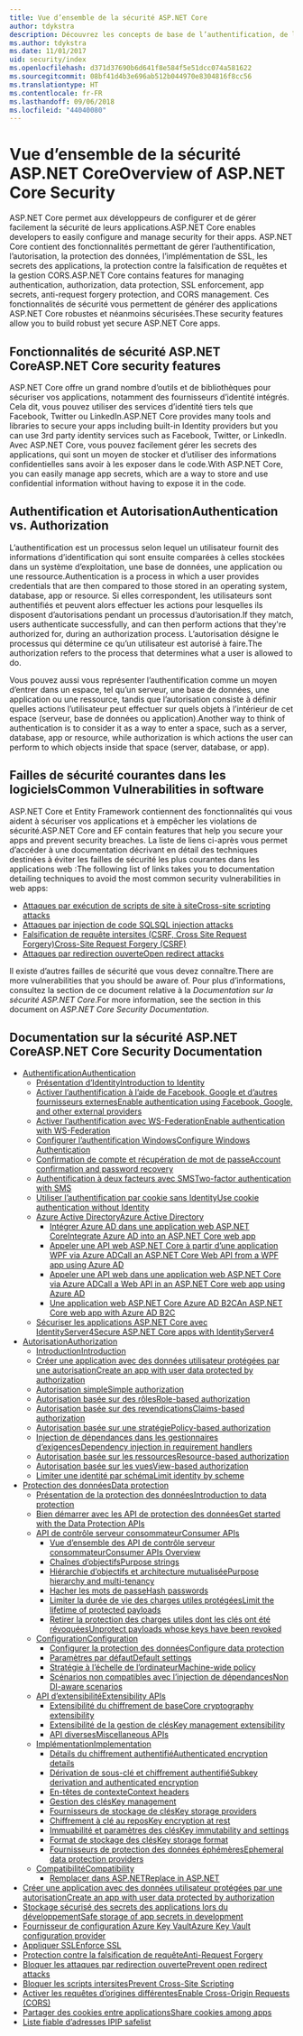 ```yaml
---
title: Vue d’ensemble de la sécurité ASP.NET Core
author: tdykstra
description: Découvrez les concepts de base de l’authentification, de l’autorisation et de la sécurité dans ASP.NET Core.
ms.author: tdykstra
ms.date: 11/01/2017
uid: security/index
ms.openlocfilehash: d371d37690b6d641f8e584f5e51dcc074a581622
ms.sourcegitcommit: 08bf41d4b3e696ab512b044970e8304816f8cc56
ms.translationtype: HT
ms.contentlocale: fr-FR
ms.lasthandoff: 09/06/2018
ms.locfileid: "44040080"
---
```

# <a name="overview-of-aspnet-core-security"></a><span data-ttu-id="32cf2-103">Vue d’ensemble de la sécurité ASP.NET Core</span><span class="sxs-lookup"><span data-stu-id="32cf2-103">Overview of ASP.NET Core Security</span></span>

<span data-ttu-id="32cf2-104">ASP.NET Core permet aux développeurs de configurer et de gérer facilement la sécurité de leurs applications.</span><span class="sxs-lookup"><span data-stu-id="32cf2-104">ASP.NET Core enables developers to easily configure and manage security for their apps.</span></span> <span data-ttu-id="32cf2-105">ASP.NET Core contient des fonctionnalités permettant de gérer l’authentification, l’autorisation, la protection des données, l’implémentation de SSL, les secrets des applications, la protection contre la falsification de requêtes et la gestion CORS.</span><span class="sxs-lookup"><span data-stu-id="32cf2-105">ASP.NET Core contains features for managing authentication, authorization, data protection, SSL enforcement, app secrets, anti-request forgery protection, and CORS management.</span></span> <span data-ttu-id="32cf2-106">Ces fonctionnalités de sécurité vous permettent de générer des applications ASP.NET Core robustes et néanmoins sécurisées.</span><span class="sxs-lookup"><span data-stu-id="32cf2-106">These security features allow you to build robust yet secure ASP.NET Core apps.</span></span>

## <a name="aspnet-core-security-features"></a><span data-ttu-id="32cf2-107">Fonctionnalités de sécurité ASP.NET Core</span><span class="sxs-lookup"><span data-stu-id="32cf2-107">ASP.NET Core security features</span></span>

<span data-ttu-id="32cf2-108">ASP.NET Core offre un grand nombre d’outils et de bibliothèques pour sécuriser vos applications, notamment des fournisseurs d’identité intégrés. Cela dit, vous pouvez utiliser des services d’identité tiers tels que Facebook, Twitter ou LinkedIn.</span><span class="sxs-lookup"><span data-stu-id="32cf2-108">ASP.NET Core provides many tools and libraries to secure your apps including built-in Identity providers but you can use 3rd party identity services such as Facebook, Twitter, or LinkedIn.</span></span> <span data-ttu-id="32cf2-109">Avec ASP.NET Core, vous pouvez facilement gérer les secrets des applications, qui sont un moyen de stocker et d’utiliser des informations confidentielles sans avoir à les exposer dans le code.</span><span class="sxs-lookup"><span data-stu-id="32cf2-109">With ASP.NET Core, you can easily manage app secrets, which are a way to store and use confidential information without having to expose it in the code.</span></span>

## <a name="authentication-vs-authorization"></a><span data-ttu-id="32cf2-110">Authentification et Autorisation</span><span class="sxs-lookup"><span data-stu-id="32cf2-110">Authentication vs. Authorization</span></span>

<span data-ttu-id="32cf2-111">L’authentification est un processus selon lequel un utilisateur fournit des informations d’identification qui sont ensuite comparées à celles stockées dans un système d’exploitation, une base de données, une application ou une ressource.</span><span class="sxs-lookup"><span data-stu-id="32cf2-111">Authentication is a process in which a user provides credentials that are then compared to those stored in an operating system, database, app or resource.</span></span> <span data-ttu-id="32cf2-112">Si elles correspondent, les utilisateurs sont authentifiés et peuvent alors effectuer les actions pour lesquelles ils disposent d’autorisations pendant un processus d’autorisation.</span><span class="sxs-lookup"><span data-stu-id="32cf2-112">If they match, users authenticate successfully, and can then perform actions that they're authorized for, during an authorization process.</span></span> <span data-ttu-id="32cf2-113">L’autorisation désigne le processus qui détermine ce qu’un utilisateur est autorisé à faire.</span><span class="sxs-lookup"><span data-stu-id="32cf2-113">The authorization refers to the process that determines what a user is allowed to do.</span></span>

<span data-ttu-id="32cf2-114">Vous pouvez aussi vous représenter l’authentification comme un moyen d’entrer dans un espace, tel qu’un serveur, une base de données, une application ou une ressource, tandis que l’autorisation consiste à définir quelles actions l’utilisateur peut effectuer sur quels objets à l’intérieur de cet espace (serveur, base de données ou application).</span><span class="sxs-lookup"><span data-stu-id="32cf2-114">Another way to think of authentication is to consider it as a way to enter a space, such as a server, database, app or resource, while authorization is which actions the user can perform to which objects inside that space (server, database, or app).</span></span>

## <a name="common-vulnerabilities-in-software"></a><span data-ttu-id="32cf2-115">Failles de sécurité courantes dans les logiciels</span><span class="sxs-lookup"><span data-stu-id="32cf2-115">Common Vulnerabilities in software</span></span>

<span data-ttu-id="32cf2-116">ASP.NET Core et Entity Framework contiennent des fonctionnalités qui vous aident à sécuriser vos applications et à empêcher les violations de sécurité.</span><span class="sxs-lookup"><span data-stu-id="32cf2-116">ASP.NET Core and EF contain features that help you secure your apps and prevent security breaches.</span></span> <span data-ttu-id="32cf2-117">La liste de liens ci-après vous permet d’accéder à une documentation décrivant en détail des techniques destinées à éviter les failles de sécurité les plus courantes dans les applications web :</span><span class="sxs-lookup"><span data-stu-id="32cf2-117">The following list of links takes you to documentation detailing techniques to avoid the most common security vulnerabilities in web apps:</span></span>

* [<span data-ttu-id="32cf2-118">Attaques par exécution de scripts de site à site</span><span class="sxs-lookup"><span data-stu-id="32cf2-118">Cross-site scripting attacks</span></span>](xref:security/cross-site-scripting)
* [<span data-ttu-id="32cf2-119">Attaques par injection de code SQL</span><span class="sxs-lookup"><span data-stu-id="32cf2-119">SQL injection attacks</span></span>](https://docs.microsoft.com/ef/core/querying/raw-sql)
* [<span data-ttu-id="32cf2-120">Falsification de requête intersites (CSRF, Cross Site Request Forgery)</span><span class="sxs-lookup"><span data-stu-id="32cf2-120">Cross-Site Request Forgery (CSRF)</span></span>](xref:security/anti-request-forgery)
* [<span data-ttu-id="32cf2-121">Attaques par redirection ouverte</span><span class="sxs-lookup"><span data-stu-id="32cf2-121">Open redirect attacks</span></span>](xref:security/preventing-open-redirects)

<span data-ttu-id="32cf2-122">Il existe d’autres failles de sécurité que vous devez connaître.</span><span class="sxs-lookup"><span data-stu-id="32cf2-122">There are more vulnerabilities that you should be aware of.</span></span> <span data-ttu-id="32cf2-123">Pour plus d’informations, consultez la section de ce document relative à la *Documentation sur la sécurité ASP.NET Core*.</span><span class="sxs-lookup"><span data-stu-id="32cf2-123">For more information, see the section in this document on *ASP.NET Core Security Documentation*.</span></span>

## <a name="aspnet-core-security-documentation"></a><span data-ttu-id="32cf2-124">Documentation sur la sécurité ASP.NET Core</span><span class="sxs-lookup"><span data-stu-id="32cf2-124">ASP.NET Core Security Documentation</span></span>

*   [<span data-ttu-id="32cf2-125">Authentification</span><span class="sxs-lookup"><span data-stu-id="32cf2-125">Authentication</span></span>](xref:security/authentication/index)
    *   [<span data-ttu-id="32cf2-126">Présentation d’Identity</span><span class="sxs-lookup"><span data-stu-id="32cf2-126">Introduction to Identity</span></span>](xref:security/authentication/identity)
    *   [<span data-ttu-id="32cf2-127">Activer l’authentification à l’aide de Facebook, Google et d’autres fournisseurs externes</span><span class="sxs-lookup"><span data-stu-id="32cf2-127">Enable authentication using Facebook, Google, and other external providers</span></span>](xref:security/authentication/social/index)
    *   [<span data-ttu-id="32cf2-128">Activer l’authentification avec WS-Federation</span><span class="sxs-lookup"><span data-stu-id="32cf2-128">Enable authentication with WS-Federation</span></span>](xref:security/authentication/ws-federation)
    * [<span data-ttu-id="32cf2-129">Configurer l’authentification Windows</span><span class="sxs-lookup"><span data-stu-id="32cf2-129">Configure Windows Authentication</span></span>](xref:security/authentication/windowsauth)
    *   [<span data-ttu-id="32cf2-130">Confirmation de compte et récupération de mot de passe</span><span class="sxs-lookup"><span data-stu-id="32cf2-130">Account confirmation and password recovery</span></span>](xref:security/authentication/accconfirm)
    *   [<span data-ttu-id="32cf2-131">Authentification à deux facteurs avec SMS</span><span class="sxs-lookup"><span data-stu-id="32cf2-131">Two-factor authentication with SMS</span></span>](xref:security/authentication/2fa)
    *   [<span data-ttu-id="32cf2-132">Utiliser l’authentification par cookie sans Identity</span><span class="sxs-lookup"><span data-stu-id="32cf2-132">Use cookie authentication without Identity</span></span>](xref:security/authentication/cookie)
    *   [<span data-ttu-id="32cf2-133">Azure Active Directory</span><span class="sxs-lookup"><span data-stu-id="32cf2-133">Azure Active Directory</span></span>](xref:security/authentication/azure-active-directory/index)
        *   [<span data-ttu-id="32cf2-134">Intégrer Azure AD dans une application web ASP.NET Core</span><span class="sxs-lookup"><span data-stu-id="32cf2-134">Integrate Azure AD into an ASP.NET Core web app</span></span>](https://azure.microsoft.com/documentation/samples/active-directory-dotnet-webapp-openidconnect-aspnetcore/)
        *   [<span data-ttu-id="32cf2-135">Appeler une API web ASP.NET Core à partir d’une application WPF via Azure AD</span><span class="sxs-lookup"><span data-stu-id="32cf2-135">Call an ASP.NET Core Web API from a WPF app using Azure AD</span></span>](https://azure.microsoft.com/documentation/samples/active-directory-dotnet-native-aspnetcore/)
        *   [<span data-ttu-id="32cf2-136">Appeler une API web dans une application web ASP.NET Core via Azure AD</span><span class="sxs-lookup"><span data-stu-id="32cf2-136">Call a Web API in an ASP.NET Core web app using Azure AD</span></span>](https://azure.microsoft.com/documentation/samples/active-directory-dotnet-webapp-webapi-openidconnect-aspnetcore/)
        *   [<span data-ttu-id="32cf2-137">Une application web ASP.NET Core Azure AD B2C</span><span class="sxs-lookup"><span data-stu-id="32cf2-137">An ASP.NET Core web app with Azure AD B2C</span></span>](https://azure.microsoft.com/resources/samples/active-directory-b2c-dotnetcore-webapp/)
    *   [<span data-ttu-id="32cf2-138">Sécuriser les applications ASP.NET Core avec IdentityServer4</span><span class="sxs-lookup"><span data-stu-id="32cf2-138">Secure ASP.NET Core apps with IdentityServer4</span></span>](https://identityserver4.readthedocs.io)
*   [<span data-ttu-id="32cf2-139">Autorisation</span><span class="sxs-lookup"><span data-stu-id="32cf2-139">Authorization</span></span>](xref:security/authorization/index)
    *   [<span data-ttu-id="32cf2-140">Introduction</span><span class="sxs-lookup"><span data-stu-id="32cf2-140">Introduction</span></span>](xref:security/authorization/introduction)
    *   [<span data-ttu-id="32cf2-141">Créer une application avec des données utilisateur protégées par une autorisation</span><span class="sxs-lookup"><span data-stu-id="32cf2-141">Create an app with user data protected by authorization</span></span>](xref:security/authorization/secure-data)
    *   [<span data-ttu-id="32cf2-142">Autorisation simple</span><span class="sxs-lookup"><span data-stu-id="32cf2-142">Simple authorization</span></span>](xref:security/authorization/simple)
    *   [<span data-ttu-id="32cf2-143">Autorisation basée sur des rôles</span><span class="sxs-lookup"><span data-stu-id="32cf2-143">Role-based authorization</span></span>](xref:security/authorization/roles)
    *   [<span data-ttu-id="32cf2-144">Autorisation basée sur des revendications</span><span class="sxs-lookup"><span data-stu-id="32cf2-144">Claims-based authorization</span></span>](xref:security/authorization/claims)
    *   [<span data-ttu-id="32cf2-145">Autorisation basée sur une stratégie</span><span class="sxs-lookup"><span data-stu-id="32cf2-145">Policy-based authorization</span></span>](xref:security/authorization/policies)
    *   [<span data-ttu-id="32cf2-146">Injection de dépendances dans les gestionnaires d’exigences</span><span class="sxs-lookup"><span data-stu-id="32cf2-146">Dependency injection in requirement handlers</span></span>](xref:security/authorization/dependencyinjection)
    *   [<span data-ttu-id="32cf2-147">Autorisation basée sur les ressources</span><span class="sxs-lookup"><span data-stu-id="32cf2-147">Resource-based authorization</span></span>](xref:security/authorization/resourcebased)
    *   [<span data-ttu-id="32cf2-148">Autorisation basée sur les vues</span><span class="sxs-lookup"><span data-stu-id="32cf2-148">View-based authorization</span></span>](xref:security/authorization/views)
    *   [<span data-ttu-id="32cf2-149">Limiter une identité par schéma</span><span class="sxs-lookup"><span data-stu-id="32cf2-149">Limit identity by scheme</span></span>](xref:security/authorization/limitingidentitybyscheme)
*   [<span data-ttu-id="32cf2-150">Protection des données</span><span class="sxs-lookup"><span data-stu-id="32cf2-150">Data protection</span></span>](xref:security/data-protection/index)
    *   [<span data-ttu-id="32cf2-151">Présentation de la protection des données</span><span class="sxs-lookup"><span data-stu-id="32cf2-151">Introduction to data protection</span></span>](xref:security/data-protection/introduction)
    *   [<span data-ttu-id="32cf2-152">Bien démarrer avec les API de protection des données</span><span class="sxs-lookup"><span data-stu-id="32cf2-152">Get started with the Data Protection APIs</span></span>](xref:security/data-protection/using-data-protection)
    *   [<span data-ttu-id="32cf2-153">API de contrôle serveur consommateur</span><span class="sxs-lookup"><span data-stu-id="32cf2-153">Consumer APIs</span></span>](xref:security/data-protection/consumer-apis/index)
        *   [<span data-ttu-id="32cf2-154">Vue d’ensemble des API de contrôle serveur consommateur</span><span class="sxs-lookup"><span data-stu-id="32cf2-154">Consumer APIs Overview</span></span>](xref:security/data-protection/consumer-apis/overview)
        *   [<span data-ttu-id="32cf2-155">Chaînes d’objectifs</span><span class="sxs-lookup"><span data-stu-id="32cf2-155">Purpose strings</span></span>](xref:security/data-protection/consumer-apis/purpose-strings)
        *   [<span data-ttu-id="32cf2-156">Hiérarchie d’objectifs et architecture mutualisée</span><span class="sxs-lookup"><span data-stu-id="32cf2-156">Purpose hierarchy and multi-tenancy</span></span>](xref:security/data-protection/consumer-apis/purpose-strings-multitenancy)
        *   [<span data-ttu-id="32cf2-157">Hacher les mots de passe</span><span class="sxs-lookup"><span data-stu-id="32cf2-157">Hash passwords</span></span>](xref:security/data-protection/consumer-apis/password-hashing)
        *   [<span data-ttu-id="32cf2-158">Limiter la durée de vie des charges utiles protégées</span><span class="sxs-lookup"><span data-stu-id="32cf2-158">Limit the lifetime of protected payloads</span></span>](xref:security/data-protection/consumer-apis/limited-lifetime-payloads)
        *   [<span data-ttu-id="32cf2-159">Retirer la protection des charges utiles dont les clés ont été révoquées</span><span class="sxs-lookup"><span data-stu-id="32cf2-159">Unprotect payloads whose keys have been revoked</span></span>](xref:security/data-protection/consumer-apis/dangerous-unprotect)
    *   [<span data-ttu-id="32cf2-160">Configuration</span><span class="sxs-lookup"><span data-stu-id="32cf2-160">Configuration</span></span>](xref:security/data-protection/configuration/index)
        *   [<span data-ttu-id="32cf2-161">Configurer la protection des données</span><span class="sxs-lookup"><span data-stu-id="32cf2-161">Configure data protection</span></span>](xref:security/data-protection/configuration/overview)
        *   [<span data-ttu-id="32cf2-162">Paramètres par défaut</span><span class="sxs-lookup"><span data-stu-id="32cf2-162">Default settings</span></span>](xref:security/data-protection/configuration/default-settings)
        *   [<span data-ttu-id="32cf2-163">Stratégie à l’échelle de l’ordinateur</span><span class="sxs-lookup"><span data-stu-id="32cf2-163">Machine-wide policy</span></span>](xref:security/data-protection/configuration/machine-wide-policy)
        *   [<span data-ttu-id="32cf2-164">Scénarios non compatibles avec l’injection de dépendances</span><span class="sxs-lookup"><span data-stu-id="32cf2-164">Non DI-aware scenarios</span></span>](xref:security/data-protection/configuration/non-di-scenarios)
    *   [<span data-ttu-id="32cf2-165">API d’extensibilité</span><span class="sxs-lookup"><span data-stu-id="32cf2-165">Extensibility APIs</span></span>](xref:security/data-protection/extensibility/index)
        *   [<span data-ttu-id="32cf2-166">Extensibilité du chiffrement de base</span><span class="sxs-lookup"><span data-stu-id="32cf2-166">Core cryptography extensibility</span></span>](xref:security/data-protection/extensibility/core-crypto)
        *   [<span data-ttu-id="32cf2-167">Extensibilité de la gestion de clés</span><span class="sxs-lookup"><span data-stu-id="32cf2-167">Key management extensibility</span></span>](xref:security/data-protection/extensibility/key-management)
        *   [<span data-ttu-id="32cf2-168">API diverses</span><span class="sxs-lookup"><span data-stu-id="32cf2-168">Miscellaneous APIs</span></span>](xref:security/data-protection/extensibility/misc-apis)
    *   [<span data-ttu-id="32cf2-169">Implémentation</span><span class="sxs-lookup"><span data-stu-id="32cf2-169">Implementation</span></span>](xref:security/data-protection/implementation/index)
        *   [<span data-ttu-id="32cf2-170">Détails du chiffrement authentifié</span><span class="sxs-lookup"><span data-stu-id="32cf2-170">Authenticated encryption details</span></span>](xref:security/data-protection/implementation/authenticated-encryption-details)
        *   [<span data-ttu-id="32cf2-171">Dérivation de sous-clé et chiffrement authentifié</span><span class="sxs-lookup"><span data-stu-id="32cf2-171">Subkey derivation and authenticated encryption</span></span>](xref:security/data-protection/implementation/subkeyderivation)
        *   [<span data-ttu-id="32cf2-172">En-têtes de contexte</span><span class="sxs-lookup"><span data-stu-id="32cf2-172">Context headers</span></span>](xref:security/data-protection/implementation/context-headers)
        *   [<span data-ttu-id="32cf2-173">Gestion des clés</span><span class="sxs-lookup"><span data-stu-id="32cf2-173">Key management</span></span>](xref:security/data-protection/implementation/key-management)
        *   [<span data-ttu-id="32cf2-174">Fournisseurs de stockage de clés</span><span class="sxs-lookup"><span data-stu-id="32cf2-174">Key storage providers</span></span>](xref:security/data-protection/implementation/key-storage-providers)
        *   [<span data-ttu-id="32cf2-175">Chiffrement à clé au repos</span><span class="sxs-lookup"><span data-stu-id="32cf2-175">Key encryption at rest</span></span>](xref:security/data-protection/implementation/key-encryption-at-rest)
        *   [<span data-ttu-id="32cf2-176">Immuabilité et paramètres des clés</span><span class="sxs-lookup"><span data-stu-id="32cf2-176">Key immutability and settings</span></span>](xref:security/data-protection/implementation/key-immutability)
        *   [<span data-ttu-id="32cf2-177">Format de stockage des clés</span><span class="sxs-lookup"><span data-stu-id="32cf2-177">Key storage format</span></span>](xref:security/data-protection/implementation/key-storage-format)
        *   [<span data-ttu-id="32cf2-178">Fournisseurs de protection des données éphémères</span><span class="sxs-lookup"><span data-stu-id="32cf2-178">Ephemeral data protection providers</span></span>](xref:security/data-protection/implementation/key-storage-ephemeral)
    *   [<span data-ttu-id="32cf2-179">Compatibilité</span><span class="sxs-lookup"><span data-stu-id="32cf2-179">Compatibility</span></span>](xref:security/data-protection/compatibility/index)
        *   [<span data-ttu-id="32cf2-180">Remplacer <machineKey> dans ASP.NET</span><span class="sxs-lookup"><span data-stu-id="32cf2-180">Replace <machineKey> in ASP.NET</span></span>](xref:security/data-protection/compatibility/replacing-machinekey)
*   [<span data-ttu-id="32cf2-181">Créer une application avec des données utilisateur protégées par une autorisation</span><span class="sxs-lookup"><span data-stu-id="32cf2-181">Create an app with user data protected by authorization</span></span>](xref:security/authorization/secure-data)
*   [<span data-ttu-id="32cf2-182">Stockage sécurisé des secrets des applications lors du développement</span><span class="sxs-lookup"><span data-stu-id="32cf2-182">Safe storage of app secrets in development</span></span>](xref:security/app-secrets)
*   [<span data-ttu-id="32cf2-183">Fournisseur de configuration Azure Key Vault</span><span class="sxs-lookup"><span data-stu-id="32cf2-183">Azure Key Vault configuration provider</span></span>](xref:security/key-vault-configuration)
*   [<span data-ttu-id="32cf2-184">Appliquer SSL</span><span class="sxs-lookup"><span data-stu-id="32cf2-184">Enforce SSL</span></span>](xref:security/enforcing-ssl)
*   [<span data-ttu-id="32cf2-185">Protection contre la falsification de requête</span><span class="sxs-lookup"><span data-stu-id="32cf2-185">Anti-Request Forgery</span></span>](xref:security/anti-request-forgery)
*   [<span data-ttu-id="32cf2-186">Bloquer les attaques par redirection ouverte</span><span class="sxs-lookup"><span data-stu-id="32cf2-186">Prevent open redirect attacks</span></span>](xref:security/preventing-open-redirects)
*   [<span data-ttu-id="32cf2-187">Bloquer les scripts intersites</span><span class="sxs-lookup"><span data-stu-id="32cf2-187">Prevent Cross-Site Scripting</span></span>](xref:security/cross-site-scripting)
*   [<span data-ttu-id="32cf2-188">Activer les requêtes d’origines différentes</span><span class="sxs-lookup"><span data-stu-id="32cf2-188">Enable Cross-Origin Requests (CORS)</span></span>](xref:security/cors)
*   [<span data-ttu-id="32cf2-189">Partager des cookies entre applications</span><span class="sxs-lookup"><span data-stu-id="32cf2-189">Share cookies among apps</span></span>](xref:security/cookie-sharing)
*   [<span data-ttu-id="32cf2-190">Liste fiable d’adresses IP</span><span class="sxs-lookup"><span data-stu-id="32cf2-190">IP safelist</span></span>](xref:security/ip-safelist)
